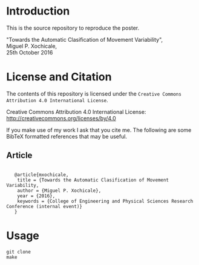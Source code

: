 Introduction
============

This is the source repository to reproduce the poster.

  "Towards the Automatic Clasification of Movement Variability",  
   Miguel P. Xochicale,  
   25th October 2016  

License and Citation
====================

The contents of this repository is licensed under the `Creative Commons
Attribution 4.0 International License`.

Creative Commons Attribution 4.0 International License: http://creativecommons.org/licenses/by/4.0

If you make use of my work I ask that you cite me. The following are some
BibTeX formatted references that may be useful.

Article
-------

```

   @article{mxochicale,
    title = {Towards the Automatic Clasification of Movement Variability,
    author = {Miguel P. Xochicale},
    year = {2016},
    keywords = {College of Engineering and Physical Sciences Research Conference (internal event)}
   }

```


Usage
====

```
git clone
make
```
